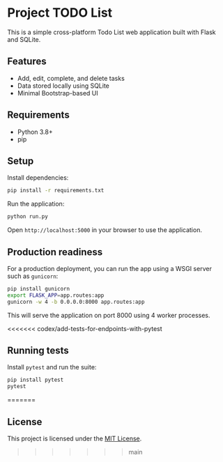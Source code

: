 # Project TODO List

This is a simple cross-platform Todo List web application built with Flask and SQLite.

## Features

- Add, edit, complete, and delete tasks
- Data stored locally using SQLite
- Minimal Bootstrap-based UI

## Requirements

- Python 3.8+
- pip

## Setup

Install dependencies:

```bash
pip install -r requirements.txt
```

Run the application:

```bash
python run.py
```

Open `http://localhost:5000` in your browser to use the application.

## Production readiness

For a production deployment, you can run the app using a WSGI server such as `gunicorn`:

```bash
pip install gunicorn
export FLASK_APP=app.routes:app
gunicorn -w 4 -b 0.0.0.0:8000 app.routes:app
```

This will serve the application on port 8000 using 4 worker processes.

<<<<<<< codex/add-tests-for-endpoints-with-pytest
## Running tests

Install `pytest` and run the suite:

```bash
pip install pytest
pytest
```
=======
## License

This project is licensed under the [MIT License](LICENSE).
>>>>>>> main
